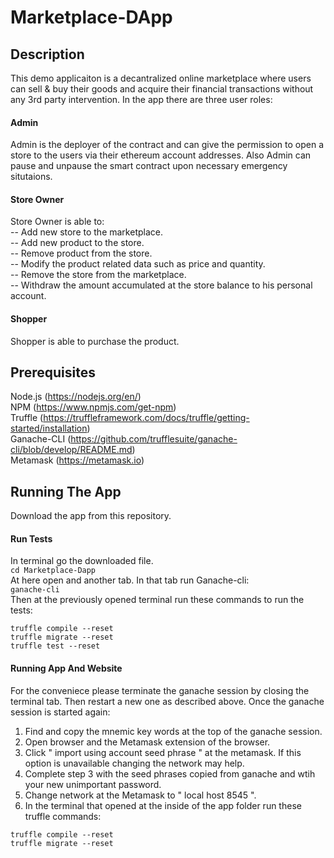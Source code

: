 # Marketplace-DApp
## Description
This demo applicaiton is a decantralized online marketplace where users can sell & buy their goods and acquire their financial transactions without any 3rd party intervention. In the app there are three user roles:
#### Admin
Admin is the deployer of the contract and can give the permission to open a store to the users via their ethereum account addresses. Also Admin can pause and unpause the smart contract upon necessary emergency situtaions.
#### Store Owner
Store Owner is able to:  
-- Add new store to the marketplace.  
-- Add new product to the store.  
-- Remove product from the store.  
-- Modify the product related data such as price and quantity.  
-- Remove the store from the marketplace.  
-- Withdraw the amount accumulated at the store balance to his personal account.
#### Shopper
Shopper is able to purchase the product.
## Prerequisites
Node.js (https://nodejs.org/en/)  
NPM (https://www.npmjs.com/get-npm)  
Truffle (https://truffleframework.com/docs/truffle/getting-started/installation)   
Ganache-CLI (https://github.com/trufflesuite/ganache-cli/blob/develop/README.md)  
Metamask (https://metamask.io)
## Running The App
Download the app from this repository.
#### Run Tests
In terminal go the downloaded file.  
```cd Marketplace-Dapp```  
At here open and another tab. In that tab run Ganache-cli:    
```ganache-cli```  
Then at the previously opened terminal run these commands to run the tests:    
```
truffle compile --reset  
truffle migrate --reset  
truffle test --reset 
```
#### Running App And Website
For the conveniece please terminate the ganache session by closing the terminal tab. Then restart a new one as described above. Once the ganache session is started again:  
1. Find and copy the mnemic key words at the top of the ganache session.  
2. Open browser and the Metamask extension of the browser.
3. Click " import using account seed phrase " at the metamask. If this option is unavailable changing the network may help.  
4. Complete step 3 with the seed phrases copied from ganache and wtih your new unimportant password. 
5. Change network at the Metamask to " local host 8545 ".   
6. In the terminal that opened at the inside of the app folder run these truffle commands:  
```
truffle compile --reset
truffle migrate --reset
```




